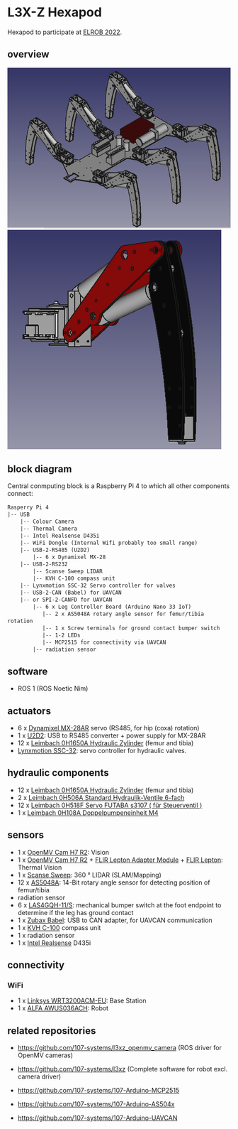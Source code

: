 # L3X-Z Hexapod
Hexapod to participate at [ELROB 2022](https://www.elrob.org).

## overview

![l3xz rendering](doc/images/l3xz.png)
![leg rendering](doc/images/leg.png)


## block diagram
Central conmputing block is a Raspberry Pi 4 to which all other components connect:
```
Rasperry Pi 4
|-- USB
    |-- Colour Camera
    |-- Thermal Camera
    |-- Intel Realsense D435i
    |-- WiFi Dongle (Internal Wifi probably too small range)
    |-- USB-2-RS485 (U2D2)
        |-- 6 x Dynamixel MX-28
    |-- USB-2-RS232
        |-- Scanse Sweep LIDAR
        |-- KVH C-100 compass unit
    |-- Lynxmotion SSC-32 Servo controller for valves
    |-- USB-2-CAN (Babel) for UAVCAN
    |-- or SPI-2-CANFD for UAVCAN
        |-- 6 x Leg Controller Board (Arduino Nano 33 IoT)
           |-- 2 x AS5048A rotary angle sensor for femur/tibia rotation
           |-- 1 x Screw terminals for ground contact bumper switch
           |-- 1-2 LEDs
           |-- MCP2515 for connectivity via UAVCAN
        |-- radiation sensor
```

## software
  - ROS 1 (ROS Noetic Nim)

## actuators
  - 6 x [Dynamixel MX-28AR](https://emanual.robotis.com/docs/en/dxl/mx/mx-28-2/) servo (RS485, for hip (coxa) rotation)
  - 1 x [U2D2](https://emanual.robotis.com/docs/en/parts/interface/u2d2/): USB to RS485 converter + power supply for MX-28AR 
  - 12 x [Leimbach 0H1650A Hydraulic Zylinder](http://leimbach-modellbau.de/Produkte/Hydraulik/Zylinder/0H16xxxA/) (femur and tibia)
  - [Lynxmotion SSC-32](http://www.lynxmotion.com/p-1032-ssc-32u-usb-servo-controller.aspx): servo controller for hydraulic valves.

## hydraulic components
  - 12 x [Leimbach 0H1650A Hydraulic Zylinder](http://leimbach-modellbau.de/Produkte/Hydraulik/Zylinder/0H16xxxA/) (femur and tibia)
  - 2 x [Leimbach 0H506A Standard Hydraulik-Ventile 6-fach](http://leimbach-modellbau.de/Produkte/Hydraulik/Ventile/0H50x/) 
  - 12 x [Leimbach 0H518F Servo FUTABA s3107 ( für Steuerventil )](http://leimbach-modellbau.de/Produkte/Elektronik/0H518F/) 
  - 1 x [Leimbach 0H108A Doppelpumpeneinheit M4](http://leimbach-modellbau.de/Produkte/Hydraulik/Pumpen/0H108(A)/) 

## sensors
  - 1 x [OpenMV Cam H7 R2](https://openmv.io/collections/cams/products/openmv-cam-h7-r2): Vision
  - 1 x [OpenMV Cam H7 R2](https://openmv.io/collections/cams/products/openmv-cam-h7-r2) + [FLIR Lepton Adapter Module](https://openmv.io/collections/cams/products/flir-lepton-adapter-module) + [FLIR Lepton](https://store.groupgets.com/products/flir-lepton-3-5): Thermal Vision
  - 1 x [Scanse Sweep](https://github.com/scanse/sweep-sdk): 360 ° LIDAR (SLAM/Mapping)
  - 12 x [AS5048A](https://ams.com/en/as5048a): 14-Bit rotary angle sensor for detecting position of femur/tibia
  - radiation sensor
  - 6 x [LAS4GQH-11/S](https://www.conrad.de/de/p/tru-components-las4gqh-11-s-drucktaster-220-v-dc-0-50-a-1-x-aus-ein-tastend-1-st-1661900.html): mechanical bumper switch at the foot endpoint to determine if the leg has ground contact
  - 1 x [Zubax Babel](https://zubax.com/products/babel): USB to CAN adapter, for UAVCAN communication
  - 1 x [KVH C-100](https://www.kvh.com/admin/products/compasses/compass-systems/c100-compass-engine) compass unit
  - 1 x radiation sensor
  - 1 x [Intel Realsense](https://www.intelrealsense.com/depth-camera-d435i) D435i

## connectivity
### WiFi
  - 1 x [Linksys WRT3200ACM-EU](https://openwrt.org/toh/linksys/wrt3200acm): Base Station
  - 1 x [ALFA AWUS036ACH](https://www.alfa.com.tw/products/awus036ach?variant=36473965871176): Robot

## related repositories
* https://github.com/107-systems/l3xz_openmv_camera (ROS driver for OpenMV cameras)
* https://github.com/107-systems/l3xz (Complete software for robot excl. camera driver)

* https://github.com/107-systems/107-Arduino-MCP2515
* https://github.com/107-systems/107-Arduino-AS504x
* https://github.com/107-systems/107-Arduino-UAVCAN
